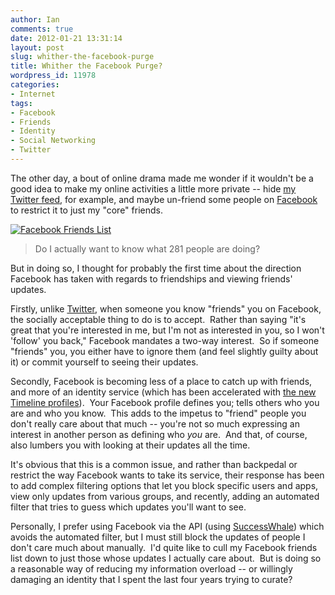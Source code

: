 ```yaml
---
author: Ian
comments: true
date: 2012-01-21 13:31:14
layout: post
slug: whither-the-facebook-purge
title: Whither the Facebook Purge?
wordpress_id: 11978
categories:
- Internet
tags:
- Facebook
- Friends
- Identity
- Social Networking
- Twitter
---
```


The other day, a bout of online drama made me wonder if it wouldn't be a good idea to make my online activities a little more private -- hide [my Twitter feed](http://twitter.com/tsuki_chama), for example, and maybe un-friend some people on [Facebook](http://facebook.com) to restrict it to just my "core" friends.

[![Facebook Friends List](//files.ianrenton.com/sites/blog/2012/01/facebook-friends.png)](//files.ianrenton.com/sites/blog/2012/01/facebook-friends.png)

> Do I actually want to know what 281 people are doing?

But in doing so, I thought for probably the first time about the direction Facebook has taken with regards to friendships and viewing friends' updates.

Firstly, unlike [Twitter](http://twitter.com), when someone you know "friends" you on Facebook, the socially acceptable thing to do is to accept.  Rather than saying "it's great that you're interested in me, but I'm not as interested in you, so I won't 'follow' you back," Facebook mandates a two-way interest.  So if someone "friends" you, you either have to ignore them (and feel slightly guilty about it) or commit yourself to seeing their updates.

Secondly, Facebook is becoming less of a place to catch up with friends, and more of an identity service (which has been accelerated with [the new Timeline profiles](http://www.wired.com/wiredenterprise/2011/12/facebook-timeline-anatomy/)).  Your Facebook profile defines you; tells others who you are and who you know.  This adds to the impetus to "friend" people you don't really care about that much -- you're not so much expressing an interest in another person as defining who _you_ are.  And that, of course, also lumbers you with looking at their updates all the time.

It's obvious that this is a common issue, and rather than backpedal or restrict the way Facebook wants to take its service, their response has been to add complex filtering options that let you block specific users and apps, view only updates from various groups, and recently, adding an automated filter that tries to guess which updates you'll want to see.

Personally, I prefer using Facebook via the API (using [SuccessWhale](https://successwhale.com)) which avoids the automated filter, but I must still block the updates of people I don't care much about manually.  I'd quite like to cull my Facebook friends list down to just those whose updates I actually care about.  But is doing so a reasonable way of reducing my information overload -- or willingly damaging an identity that I spent the last four years trying to curate?
